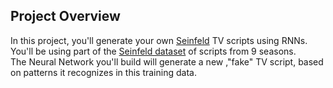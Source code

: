 ## Project Overview


In this project, you'll generate your own [Seinfeld](https://en.wikipedia.org/wiki/Seinfeld) TV scripts using RNNs.  
You'll be using part of the [Seinfeld dataset](https://www.kaggle.com/thec03u5/seinfeld-chronicles#scripts.csv) of scripts from 9 seasons.  
The Neural Network you'll build will generate a new ,"fake" TV script, based on patterns it recognizes in this training data.

